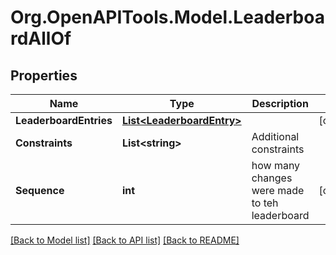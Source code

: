 
# Org.OpenAPITools.Model.LeaderboardAllOf

## Properties

Name | Type | Description | Notes
------------ | ------------- | ------------- | -------------
**LeaderboardEntries** | [**List&lt;LeaderboardEntry&gt;**](LeaderboardEntry.md) |  | [optional] 
**Constraints** | **List&lt;string&gt;** | Additional constraints | 
**Sequence** | **int** | how many changes were made to teh leaderboard | [optional] 

[[Back to Model list]](../README.md#documentation-for-models)
[[Back to API list]](../README.md#documentation-for-api-endpoints)
[[Back to README]](../README.md)

